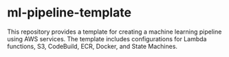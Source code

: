 # ml-pipeline-template
This repository provides a template for creating a machine learning pipeline using AWS services. The template includes configurations for Lambda functions, S3, CodeBuild, ECR, Docker, and State Machines.
